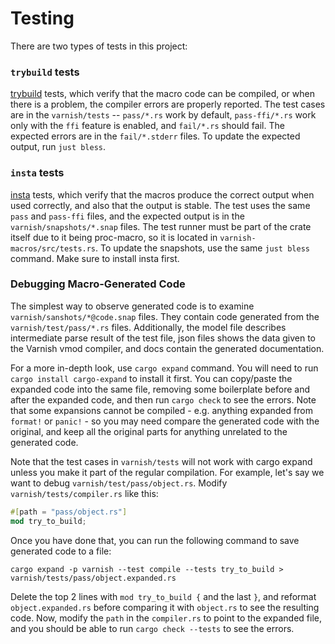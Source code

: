 # Testing

There are two types of tests in this project:

### `trybuild` tests
[trybuild](https://docs.rs/trybuild/latest/trybuild/) tests, which verify that the macro code can be compiled, or when there is a problem, the compiler errors are properly reported. The test cases are in the `varnish/tests` -- `pass/*.rs` work by default, `pass-ffi/*.rs` work only with the `ffi` feature is enabled, and `fail/*.rs` should fail. The expected errors are in the `fail/*.stderr` files. To update the expected output, run `just bless`.

### `insta` tests
[insta](https://insta.rs/docs/cli/) tests, which verify that the macros produce the correct output when used correctly, and also that the output is stable. The test uses the same `pass` and `pass-ffi` files, and the expected output is in the `varnish/snapshots/*.snap` files. The test runner must be part of the crate itself due to it being proc-macro, so it is located in `varnish-macros/src/tests.rs`. To update the snapshots, use the same `just bless` command. Make sure to install insta first.

### Debugging Macro-Generated Code

The simplest way to observe generated code is to examine `varnish/sanshots/*@code.snap` files. They contain code generated from the `varnish/test/pass/*.rs` files. Additionally, the model file describes intermediate parse result of the test file, json files shows the data given to the Varnish vmod compiler, and docs contain the generated documentation. 

For a more in-depth look, use `cargo expand` command.  You will need to run `cargo install cargo-expand` to install it first. You can copy/paste the expanded code into the same file, removing some boilerplate before and after the expanded code, and then run `cargo check` to see the errors.  Note that some expansions cannot be compiled - e.g. anything expanded from `format!` or `panic!` - so you may need compare the generated code with the original, and keep all the original parts for anything unrelated to the generated code.

Note that the test cases in `varnish/tests` will not work with cargo expand unless you make it part of the regular compilation. For example, let's say we want to debug `varnish/test/pass/object.rs`.  Modify `varnish/tests/compiler.rs` like this:

```rust
#[path = "pass/object.rs"]
mod try_to_build;
```

Once you have done that, you can run the following command to save generated code to a file:

```shell
cargo expand -p varnish --test compile --tests try_to_build > varnish/tests/pass/object.expanded.rs
```

Delete the top 2 lines with `mod try_to_build {` and the last `}`,  and reformat `object.expanded.rs`  before comparing it with `object.rs` to see the resulting code.  Now, modify the `path` in the `compiler.rs` to point to the expanded file, and you should be able to run `cargo check --tests` to see the errors. 
